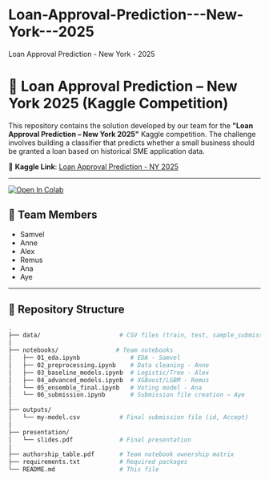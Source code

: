 # Loan-Approval-Prediction---New-York---2025
Loan Approval Prediction - New York - 2025
# 🏦 Loan Approval Prediction – New York 2025 (Kaggle Competition)

This repository contains the solution developed by our team for the **"Loan Approval Prediction – New York 2025"** Kaggle competition. The challenge involves building a classifier that predicts whether a small business should be granted a loan based on historical SME application data.

📌 **Kaggle Link**: [Loan Approval Prediction - NY 2025](https://www.kaggle.com/competitions/loan-approval-prediction-new-york-2025)

---
[![Open In Colab](https://colab.research.google.com/assets/colab-badge.svg)](
https://colab.research.google.com/github/remussamoila/Loan-Approval-Prediction---New-York---2025/blob/main/notebooks/00_setup_repo.ipynb)


## 👥 Team Members

- Samvel
- Anne
- Alex
- Remus
- Ana
- Aye

---

## 📂 Repository Structure

```bash
.
├── data/                      # CSV files (train, test, sample_submission) –  uploaded
│
├── notebooks/                # Team notebooks
│   ├── 01_eda.ipynb              # EDA - Samvel
│   ├── 02_preprocessing.ipynb    # Data cleaning - Anne
│   ├── 03_baseline_models.ipynb  # Logistic/Tree - Alex
│   ├── 04_advanced_models.ipynb  # XGBoost/LGBM - Remus
│   └── 05_ensemble_final.ipynb   # Voting model - Ana
│   └── 06_submission.ipynb       # Submission file creation – Aye
│
├── outputs/
│   └── my-model.csv           # Final submission file (id, Accept)
│
├── presentation/
│   └── slides.pdf             # Final presentation
│
├── authorship_table.pdf       # Team notebook ownership matrix
├── requirements.txt           # Required packages
└── README.md                  # This file


